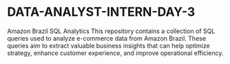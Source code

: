 # DATA-ANALYST-INTERN-DAY-3
Amazon Brazil SQL Analytics
This repository contains a collection of SQL queries used to analyze e-commerce data from Amazon Brazil. These queries aim to extract valuable business insights that can help optimize strategy, enhance customer experience, and improve operational efficiency.
